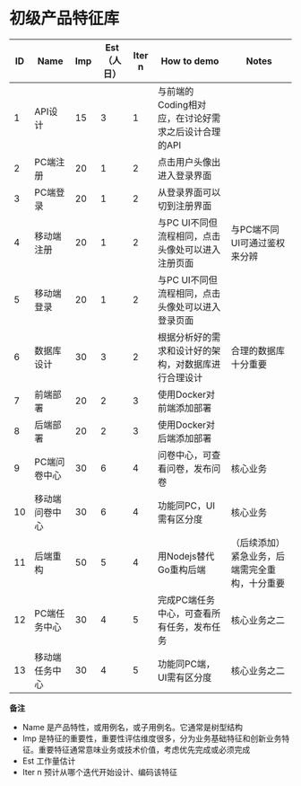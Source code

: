 # 初级产品特征库


ID|	Name|	Imp|	Est（人日）|	Iter n|	How to demo|	Notes
|-|-|-|-|-|-|-|
1|API设计 | 15| 3| 1| 与前端的Coding相对应，在讨论好需求之后设计合理的API|
2|PC端注册 | 20| 1| 2| 点击用户头像出进入登录界面| 
3|PC端登录 | 20| 1| 2| 从登录界面可以切到注册界面| 
4|移动端注册 | 20| 1| 2| 与PC UI不同但流程相同，点击头像处可以进入注册页面| 与PC端不同UI可通过鉴权来分辨
5|移动端登录 | 20| 1| 2| 与PC UI不同但流程相同，点击头像处可以进入登录页面|
6|数据库设计 | 30| 3| 2| 根据分析好的需求和设计好的架构，对数据库进行合理设计| 合理的数据库十分重要
7|前端部署 | 20| 2| 3| 使用Docker对前端添加部署|
8|后端部署 | 20| 2| 3| 使用Docker对后端添加部署|
9|PC端问卷中心 | 30| 6| 4| 问卷中心，可查看问卷，发布问卷| 核心业务
10|移动端问卷中心 | 30| 6| 4| 功能同PC，UI需有区分度 | 核心业务
11|后端重构 | 50| 5| 4| 用Nodejs替代Go重构后端| （后续添加）紧急业务，后端需完全重构，十分重要
12|PC端任务中心 | 30| 4| 5| 完成PC端任务中心，可查看所有任务，发布任务| 核心业务之二
13|移动端任务中心 | 30| 4| 5| 功能同PC端，UI需有区分度| 核心业务之二

**备注**
- Name 是产品特性，或用例名，或子用例名。它通常是树型结构
- Imp 是特征的重要性，重要性评估维度很多，分为业务基础特征和创新业务特征。重要特征通常意味业务或技术价值，考虑优先完成或必须完成
- Est 工作量估计
- Iter n 预计从哪个迭代开始设计、编码该特征